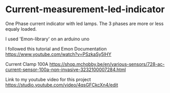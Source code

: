 # Current-measurement-led-indicator

One Phase current indicator with led lamps.
The 3 phases are more or less equaly loaded.

I used 'Emon-library' on an arduino uno

I followed this tutorial and Emon Documentation
https://www.youtube.com/watch?v=PSzkaSy5lHY

Current Clamp 100A
https://shop.mchobby.be/en/various-sensors/728-ac-current-sensor-100a-non-invasive-3232100007284.html

Link to my youtube video for this project 
https://studio.youtube.com/video/4qsGFCkcXn4/edit
